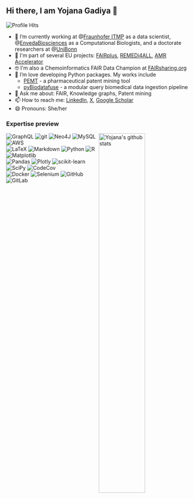 ## Hi there, I am Yojana Gadiya 👋

![Profile Hits](https://rushter.com/counter.svg)


- 🔭 I’m currently working at @[Fraunhofer ITMP](https://www.itmp.fraunhofer.de/) as a data scientist, @[EnvedaBiosciences](https://www.envedabio.com/) as a Computational Biologists, and a doctorate researchers at @[UniBonn](https://www.b-it-center.de/)
- 👯 I'm part of several EU projects: [FAIRplus](https://fairplus-project.eu/), [REMEDi4ALL](https://remedi4all.org/), [AMR Accelerator](https://amr-accelerator.eu/)
- 🤓 I'm also a Chemoinformatics FAIR Data Champion at [FAIRsharing.org](https://fairsharing.org/)
- 🌱 I’m love developing Python packages. My works include
  - [PEMT](https://pypi.org/project/PEMT/) - a pharmaceutical patent mining tool
  - [pyBiodatafuse](https://pypi.org/project/pyBiodatafuse/) - a modular query biomedical data ingestion pipeline 
- 💬 Ask me about: FAIR, Knowledge graphs, Patent mining
- 📫 How to reach me: [LinkedIn](https://www.linkedin.com/in/yojana-gadiya-477739113/), [X](https://twitter.com/YojanaGadiya), [Google Scholar](https://scholar.google.com/citations?user=LDgRXckAAAAJ&hl=en)
- 😄 Pronouns: She/her

### Expertise preview

<p>

  <a href="https://github.com/anuraghazra/github-readme-stats"><img align="right" width="50%" src="https://github-readme-stats.vercel.app/api?username=yojanagadiya&hide=contribs,issues&show_icons=true&hide_border=true" alt="Yojana's github stats" />
  </a>

  <img alt="GraphQL" src="https://img.shields.io/badge/-GraphQL-E10098?style=flat-square&logo=graphql&logoColor=white" /> <img alt="git" src="https://img.shields.io/badge/-Git-F05032?style=flat-square&logo=git&logoColor=white" /> <img alt="Neo4J" src="https://img.shields.io/badge/Neo4j-008CC1?style=flat-square&logo=neo4j&logoColor=white" /> <img alt="MySQL" src="https://img.shields.io/badge/mysql-%2300f.svg?style=flat-square&logo=mysql&logoColor=white" /> <img alt="AWS" src="https://img.shields.io/badge/AWS-%23FF9900.svg?style=flat-square&logo=amazon-aws&logoColor=white" /> 
  <br />
  <img alt="LaTeX" src="https://img.shields.io/badge/latex-%23008080.svg?style=flat-square&logo=latex&logoColor=white" /> <img alt="Markdown" src="https://img.shields.io/badge/markdown-%23000000.svg?style=flat-squre&logo=markdown&logoColor=white" /> <img alt="Python" src="https://img.shields.io/badge/python-3670A0?style=flat-squre&logo=python&logoColor=ffdd54" /> <img alt="R" src="https://img.shields.io/badge/r-%23276DC3.svg?style=flat-square&logo=r&logoColor=white" /> <img alt="Matplotlib" src="https://img.shields.io/badge/Matplotlib-%23ffffff.svg?style=flat-square&logo=Matplotlib&logoColor=black" /> 
  <br />
  ![Pandas](https://img.shields.io/badge/pandas-%23150458.svg?style=flat-square&logo=pandas&logoColor=white) ![Plotly](https://img.shields.io/badge/Plotly-%233F4F75.svg?style=flat-square&logo=plotly&logoColor=white) ![scikit-learn](https://img.shields.io/badge/scikit--learn-%23F7931E.svg?style=flat-square&logo=scikit-learn&logoColor=white) 	![SciPy](https://img.shields.io/badge/SciPy-%230C55A5.svg?style=flat-square&logo=scipy&logoColor=%white) ![CodeCov](https://img.shields.io/badge/codecov-%23ff0077.svg?style=flat-square&logo=codecov&logoColor=white) 
  <br />
  ![Docker](https://img.shields.io/badge/docker-%230db7ed.svg?style=flat-square&logo=docker&logoColor=white) ![Selenium](https://img.shields.io/badge/-selenium-%43B02A?style=flat-square&logo=selenium&logoColor=white) ![GitHub](https://img.shields.io/badge/github-%23121011.svg?style=flat-square&logo=github&logoColor=white) ![GitLab](https://img.shields.io/badge/gitlab-%23181717.svg?style=flat-square&logo=gitlab&logoColor=white) 

<p>

<!--
<a href="https://github.com/anuraghazra/github-readme-stats"><img align="center" src="https://github-readme-stats.vercel.app/api/top-langs/?username=yojanagadiya&layout=donut-vertical&hide_border=true" /></a>
-->

